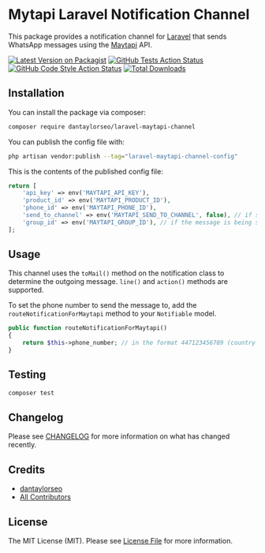 # Mytapi Laravel Notification Channel

This package provides a notification channel for [Laravel](https://laravel.com) that sends WhatsApp messages using the [Maytapi](https://maytapi.com) API.

[![Latest Version on Packagist](https://img.shields.io/packagist/v/dantaylorseo/Laravel-Maytapi-Channel.svg?style=flat-square)](https://packagist.org/packages/dantaylorseo/laravel-maytapi-channel)
[![GitHub Tests Action Status](https://img.shields.io/github/actions/workflow/status/dantaylorseo/Laravel-Maytapi-Channel/run-tests.yml?branch=main&label=tests&style=flat-square)](https://github.com/dantaylorseo/laravel-maytapi-channel/actions?query=workflow%3Arun-tests+branch%3Amain)
[![GitHub Code Style Action Status](https://img.shields.io/github/actions/workflow/status/dantaylorseo/Laravel-Maytapi-Channel/fix-php-code-style-issues.yml?branch=main&label=code%20style&style=flat-square)](https://github.com/dantaylorseo/laravel-maytapi-channel/actions?query=workflow%3A"Fix+PHP+code+style+issues"+branch%3Amain)
[![Total Downloads](https://img.shields.io/packagist/dt/dantaylorseo/Laravel-Maytapi-Channel.svg?style=flat-square)](https://packagist.org/packages/dantaylorseo/laravel-maytapi-channel)

## Installation

You can install the package via composer:

```bash
composer require dantaylorseo/laravel-maytapi-channel
```

You can publish the config file with:

```bash
php artisan vendor:publish --tag="laravel-maytapi-channel-config"
```

This is the contents of the published config file:

```php
return [
    'api_key' => env('MAYTAPI_API_KEY'),
    'product_id' => env('MAYTAPI_PRODUCT_ID'),
    'phone_id' => env('MAYTAPI_PHONE_ID'),
    'send_to_channel' => env('MAYTAPI_SEND_TO_CHANNEL', false), // if set to true, messages will be sent to the channel instead of the user
    'group_id' => env('MAYTAPI_GROUP_ID'), // if the message is being sent to a group, this is the group ID
];
```

## Usage

This channel uses the `toMail()` method on the notification class to determine the outgoing message. `line()` and `action()` methods are supported.

To set the phone number to send the message to, add the `routeNotificationForMaytapi` method to your `Notifiable` model.

```php
public function routeNotificationForMaytapi()
{
    return $this->phone_number; // in the format 447123456789 (country code followed by the number, no leading 0, no spaces)
}
```

## Testing

```bash
composer test
```

## Changelog

Please see [CHANGELOG](CHANGELOG.md) for more information on what has changed recently.

[//]: # (## Contributing)

[//]: # ()
[//]: # (Please see [CONTRIBUTING]&#40;CONTRIBUTING.md&#41; for details.)

[//]: # ()
[//]: # (## Security Vulnerabilities)

[//]: # ()
[//]: # (Please review [our security policy]&#40;../../security/policy&#41; on how to report security vulnerabilities.)

## Credits

- [dantaylorseo](https://github.com/dantaylorseo)
- [All Contributors](../../contributors)

## License

The MIT License (MIT). Please see [License File](LICENSE.md) for more information.
